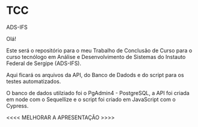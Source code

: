 # TCC
ADS-IFS

Olá! 

Este será o repositório para o meu Trabalho de Conclusão de Curso para o curso tecnólogo em Análise e Desenvolvimento de Sistemas do Instauto Federal de Sergipe (ADS-IFS).

Aqui ficará os arquivos da API, do Banco de Dadods e do script para os testes automatizados.

O banco de dados utilziado foi o PgAdmin4 - PostgreSQL, a API foi criada em node com o Sequellize e o script foi criado em JavaScript com o Cypress.

<<<< MELHORAR A APRESENTAÇÃO >>>>
